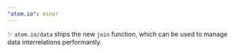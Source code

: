 ```yaml
---
"atom.io": minor
---
```


✨ `atom.io/data` ships the new `join` function, which can be used to manage data interrelations performantly.
